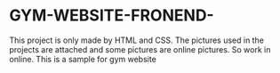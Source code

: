 # GYM-WEBSITE-FRONEND-
This project is only made by HTML and CSS. The pictures used in the projects are attached and some pictures are online pictures. So work in online. This is a sample for gym website
